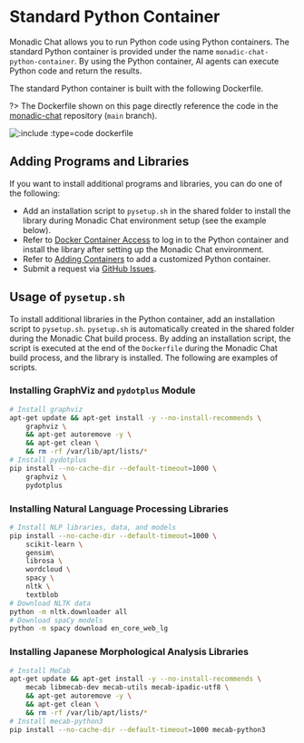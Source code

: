 # Standard Python Container

Monadic Chat allows you to run Python code using Python containers. The standard Python container is provided under the name `monadic-chat-python-container`. By using the Python container, AI agents can execute Python code and return the results.

The standard Python container is built with the following Dockerfile.

?> The Dockerfile shown on this page directly reference the code in the [monadic-chat](https//github.com/yohasebe/monadic-chat) repository (`main` branch).

![](https://raw.githubusercontent.com/yohasebe/monadic-chat/refs/heads/main/docker/services/python/Dockerfile ':include :type=code dockerfile')

## Adding Programs and Libraries

If you want to install additional programs and libraries, you can do one of the following:

- Add an installation script to `pysetup.sh` in the shared folder to install the library during Monadic Chat environment setup (see the example below).
- Refer to [Docker Container Access](/docker-access) to log in to the Python container and install the library after setting up the Monadic Chat environment.
- Refer to [Adding Containers](/ja/adding-containers) to add a customized Python container.
- Submit a request via [GitHub Issues](https://github.com/yohasebe/monadic-chat/issues).

## Usage of `pysetup.sh`

To install additional libraries in the Python container, add an installation script to `pysetup.sh`. `pysetup.sh` is automatically created in the shared folder during the Monadic Chat build process. By adding an installation script, the script is executed at the end of the `Dockerfile` during the Monadic Chat build process, and the library is installed. The following are examples of scripts.

### Installing GraphViz and `pydotplus` Module

```sh
# Install graphviz
apt-get update && apt-get install -y --no-install-recommends \
    graphviz \
    && apt-get autoremove -y \
    && apt-get clean \
    && rm -rf /var/lib/apt/lists/*
# Install pydotplus
pip install --no-cache-dir --default-timeout=1000 \
    graphviz \
    pydotplus
```

### Installing Natural Language Processing Libraries

```sh
# Install NLP libraries, data, and models
pip install --no-cache-dir --default-timeout=1000 \
    scikit-learn \
    gensim\
    librosa \
    wordcloud \
    spacy \
    nltk \
    textblob
# Download NLTK data
python -m nltk.downloader all
# Download spaCy models
python -m spacy download en_core_web_lg
```

### Installing Japanese Morphological Analysis Libraries

```sh
# Install MeCab
apt-get update && apt-get install -y --no-install-recommends \
    mecab libmecab-dev mecab-utils mecab-ipadic-utf8 \
    && apt-get autoremove -y \
    && apt-get clean \
    && rm -rf /var/lib/apt/lists/*
# Install mecab-python3
pip install --no-cache-dir --default-timeout=1000 mecab-python3
```

